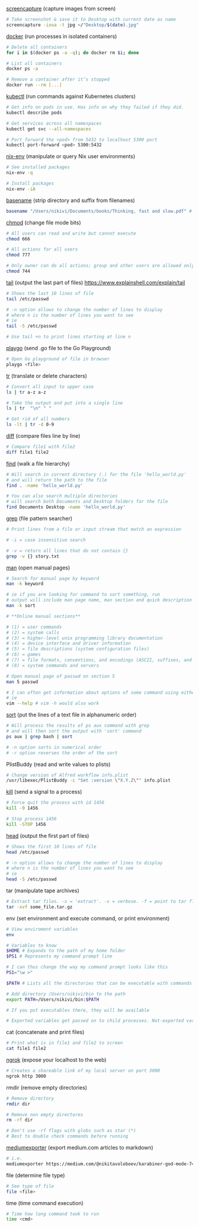 [screencapture](https://ss64.com/osx/screencapture.html) (capture images from screen)

```bash
# Take screenshot & save it to Desktop with current date as name
screencapture -ixoa -t jpg ~/"Desktop/$(date).jpg"
```

[docker](https://github.com/docker/cli) (run processes in isolated containers)

```bash
# Delete all containers
for i in $(docker ps -a -q); do docker rm $i; done

# List all containers
docker ps -a

# Remove a container after it’s stopped
docker run --rm [...]
```

[kubectl](https://kubernetes.io/docs/reference/kubectl/overview/) (run commands against Kubernetes clusters)

```bash
# Get info on pods in use. Has info on why they failed if they did.
kubectl describe pods

# Get services across all namespaces
kubectl get svc --all-namespaces

# Port forward the <pod> from 5432 to localhost 5300 port
kubectl port-forward <pod> 5300:5432
```

[nix-env](https://nixos.wiki/wiki/Nix-env) (manipulate or query Nix user environments)

```bash
# See installed packages
nix-env -q

# Install packages
nix-env -iA
```

[basename](https://www.explainshell.com/explain/1/basename) (strip directory and suffix from filenames)

```bash
basename "/Users/nikivi/Documents/books/Thinking, fast and slow.pdf" # => Thinking, fast and slow.pdf
```

[chmod](https://www.explainshell.com/explain/1/chmod) (change file mode bits)

```bash
# All users can read and write but cannot execute
chmod 666

# All actions for all users
chmod 777

# Only owner can do all actions; group and other users are allowed only to read
chmod 744
```

[tail](https://www.explainshell.com/explain/1/tail) (output the last part of files) https://www.explainshell.com/explain/tail

```bash
# Shows the last 10 lines of file
tail /etc/passwd

# -n option allows to change the number of lines to display
# where n is the number of lines you want to see
# ie
tail -5 /etc/passwd

# Use tail +n to print lines starting at line n
```

[playgo](https://github.com/plutov/playgo) (send .go file to the Go Playground)

```bash
# Open Go playground of file in browser
playgo <file>
```

[tr](https://www.explainshell.com/explain/tr) (translate or delete characters)

```bash
# Convert all input to upper case
ls | tr a-z a-z

# Take the output and put into a single line
ls | tr  "\n" " "

# Get rid of all numbers
ls -lt | tr -d 0-9
```

[diff](https://www.explainshell.com/explain/diff) (compare files line by line)

```bash
# Compare file1 with file2
diff file1 file2
```

[find](https://www.explainshell.com/explain/find) (walk a file hierarchy)

```bash
# Will search in current directory (.) for the file 'hello_world.py'
# and will return the path to the file
find . -name 'hello_world.py'

# You can also search multiple directories
# will search both Documents and Desktop folders for the file
find Documents Desktop -name 'hello_world.py'
```

[grep](https://www.explainshell.com/explain/grep) (file pattern searcher)

```bash
# Print lines from a file or input stream that match an expression

# -i = case insensitive search

# -v = return all lines that do not contain {}
grep -v {} story.txt
```

[man](https://www.explainshell.com/explain/man) (open manual pages)

```bash
# Search for manual page by keyword
man -k keyword

# ie if you are looking for command to sort something, run
# output will include man page name, man section and quick description
man -k sort

# **Online manual sections**

# (1) = user commands
# (2) = system calls
# (3) = higher-level unix programming library documentation
# (4) = device interface and driver information
# (5) = file descriptions (system configuration files)
# (6) = games
# (7) = file formats, conventions, and encodings (ASCII, suffixes, and so on)
# (8) = system commands and servers

# Open manual page of passwd on section 5
man 5 passwd

# I can often get information about options of some command using either --help or -h flags
# ie
vim --help # vim -h would also work
```

[sort](https://www.explainshell.com/explain/sort) (put the lines of a text file in alphanumeric order)

```bash
# Will process the results of ps aux command with grep
# and will then sort the output with 'sort' command
ps aux | grep bash | sort

# -n option sorts in numerical order
# -r option reverses the order of the sort
```

PlistBuddy (read and write values to plists)

```bash
# Change version of Alfred workflow info.plist
/usr/libexec/PlistBuddy -c "Set :version \"X.Y.Z\"" info.plist
```

[kill](https://www.explainshell.com/explain/kill) (send a signal to a process)

```bash
# Force quit the process with id 1456
kill -9 1456

# Stop process 1456
kill -STOP 1456
```

[head](https://www.explainshell.com/explain/head) (output the first part of files)

```bash
# Shows the first 10 lines of file
head /etc/passwd

# -n option allows to change the number of lines to display
# where n is the number of lines you want to see
# ie
head -5 /etc/passwd
```

tar (manipulate tape archives)

```bash
# Extract tar files. -x = 'extract'. -v = verbose. -f = point to tar fle
tar -xvf some_file.tar.gz
```

env (set environment and execute command, or print environment)

```bash
# View enviroment variables
env

# Variables to know
$HOME # Expands to the path of my home folder
$PS1 # Represents my command prompt line

# I can thus change the way my command prompt looks like this
PS1="\w >"

$PATH # Lists all the directories that can be executable with commands

# Add directory /Users/nikivi/bin to the path
export PATH=/Users/nikivi/bin:$PATH

# If you put executables there, they will be available

# Exported variables get passed on to child processes. Not-exported variables do not.
```

cat (concatenate and print files)

```bash
# Print what is in file1 and file2 to screen
cat file1 file2
```

[ngrok](https://github.com/bubenshchykov/ngrok) (expose your localhost to the web)

```bash
# Creates a shareable link of my local server on port 3000
ngrok http 3000
```

rmdir (remove empty directories)

```bash
# Remove directory
rmdir dir

# Remove non empty directores
rm -rf dir

# Don't use -rf flags with globs such as star (*)
# Best to double check commands before running
```

[mediumexporter](https://github.com/xdamman/mediumexporter) (export medium.com articles to markdown)

```bash
# i.e.
mediumexporter https://medium.com/@nikitavoloboev/karabiner-god-mode-7407a5ddc8f6 > medium_post.md
```

file (determine file type)

```bash
# See type of file
file <file>
```

time (time command execution)

```bash
# Time how long command took to run
time <cmd>
```
